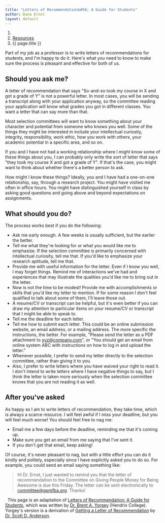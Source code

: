 ```yaml
---
title: "Letters of Recommendation&#58; A Guide for Students"
author: Dana Ernst
layout: default
---
```


<ol class="breadcrumb">
  <li><a href="/"><i class="fa fa-home"></i></a></li>
  <li><a href="/resources">Resources</a></li>
  <li class="active">{{ page.title }}</li>
</ol>

Part of my job as a professor is to write letters of recommendations for students, and I'm happy to do it. Here's what you need to know to make sure the process is pleasant and effective for both of us.

## Should you ask me?

A letter of recommendation that says "So-and-so took my course in X and got a grade of Y" is not a powerful letter. In most cases, you will be sending a transcript along with your application anyway, so the committee reading your application will know what grades you got in different classes. You want a letter that can say more than that.

Most selection committees will want to know something about your character and potential from someone who knows you well. Some of the things they might be interested in include your intellectual curiosity, integrity, responsibility, work ethic, how you work with others, your academic potential in a specific area, and so on.

If you and I have not had a working relationship where I might know some of these things about you, I can probably only write the sort of letter that says "they took my course X and got a grade of Y". If that's the case, you might want to think about whether there's a better person to ask.

How might I know these things? Ideally, you and I have had a one-on-one relationship, say, through a research project. You might have visited me often in office hours. You might have distinguished yourself in class by asking good questions and going above and beyond expectations on assignments.

## What should you do?
The process works best if you do the following:
- Ask me early enough. A few weeks is usually sufficient, but the earlier the better.
- Tell me what they're looking for or what you would like me to emphasize. If the selection committee is primarily concerned with intellectual curiosity, tell me that. If you'd like to emphasize your research aptitude, tell me that.
- Provide me with useful information for the letter. Even if I know you well, I may forget things. Remind me of interactions we've had and experiences that may illustrate the qualities you'd like me to bring out in the letter.
- Now is not the time to be modest! Provide me with accomplishments or skills that you'd like my letter to mention. If for some reason I don't feel qualified to talk about some of them, I'll leave those out.
- A resume/CV or transcript can be helpful, but it's even better if you can draw my attention to particular items on your resume/CV or transcript that I might be able to speak to.
- Tell me the deadline for each letter.
- Tell me how to submit each letter. This could be an online submission website, an email address, or a mailing address. The more specific the instructions, the better. For example, "Please send the letter as a PDF attachment to xyz@company.com", or "You should get an email from online system ABC with instructions on how to log in and upload the letter."
- Whenever possible, I prefer to send my letter directly to the selection committee, rather than giving it to you.
- Also, I prefer to write letters where you have waived your right to read it. I don't intend to write letters where I have negative things to say, but I think the letter is taken more seriously when the selection committee knows that you are not reading it as well.

## After you've asked
As happy as I am to write letters of recommendation, they take time, which is always a scarce resource. I will feel awful if I miss your deadline, but you will feel much worse! You should feel free to nag me:
- Email me a few days before the deadline, reminding me that it's coming up.
- Make sure you get an email from me saying that I've sent it.
- If you don't get that email, keep asking!

Of course, it's never pleasant to nag, but with a little effort you can do it kindly and politely, especially since I have explicitly asked you to do so. For example, you could send an email saying something like:

> Hi Dr. Ernst, I just wanted to remind you that the letter of recommendation to the Committee on Giving People Money for Being Awesome is due this Friday.  The letter can be sent electronically to committee@gpmfba.org.  Thanks!

<div class="alert alert-info" role="alert">
<i class="far fa-hand-peace"></i>&nbsp; This page is an adaptation of <a href="http://ozark.hendrix.edu/~yorgey/pub/reference-guide.pdf" class="alert-link">Letters of Recommendation: A Guide for Students</a>, which was written by <a href="http://ozark.hendrix.edu/~yorgey" class="alert-link">Dr. Brent A. Yorgey</a> (Hendrix College). Yorgey's version is a derivation of <a href="http://cs.wellesley.edu/~anderson/recommendations-policy.html" class="alert-link">Getting a Letter of Recommendation</a> by <a href="http://cs.wellesley.edu/~anderson/" class="alert-link">Dr. Scott D. Anderson</a>.
</div>
